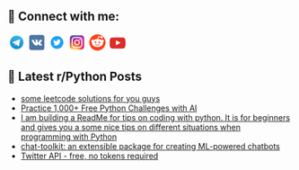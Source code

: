 ## 🔎 Connect with me:
[<img src="https://github.com/bullbesh/bullbesh/blob/main/images/Telegram.png" width="32" height="32" />](https://t.me/bullbesh)
[<img src="https://github.com/bullbesh/bullbesh/blob/main/images/VK.png" width="32" height="32" />](https://vk.com/bullbesh)
[<img src="https://github.com/bullbesh/bullbesh/blob/main/images/Twitter.png" width="32" height="32" />](https://twitter.com/bullbesh1)
[<img src="https://github.com/bullbesh/bullbesh/blob/main/images/Instagram.png" width="32" height="32" />](https://www.instagram.com/bullbesh)
[<img src="https://github.com/bullbesh/bullbesh/blob/main/images/Reddit.png" width="32" height="32" />](https://www.reddit.com/user/bullbesh)
[<img src="https://github.com/bullbesh/bullbesh/blob/main/images/YouTube.png" width="32" height="32" />](https://www.youtube.com/channel/UCtfjRs6uzgq5mfm8S06WTcg)

## 📕 Latest r/Python Posts
<!-- BLOG-POST-LIST:START -->
- [some leetcode solutions for you guys](https://www.reddit.com/r/Python/comments/11xst05/some_leetcode_solutions_for_you_guys/)
- [Practice 1,000+ Free Python Challenges with AI](https://www.reddit.com/r/Python/comments/11xo6m1/practice_1000_free_python_challenges_with_ai/)
- [I am building a ReadMe for tips on coding with python. It is for beginners and gives you a some nice tips on different situations when programming with Python](https://www.reddit.com/r/Python/comments/11xmn0j/i_am_building_a_readme_for_tips_on_coding_with/)
- [chat-toolkit: an extensible package for creating ML-powered chatbots](https://www.reddit.com/r/Python/comments/11xm82u/chattoolkit_an_extensible_package_for_creating/)
- [Twitter API - free, no tokens required](https://www.reddit.com/r/Python/comments/11xlw5k/twitter_api_free_no_tokens_required/)
<!-- BLOG-POST-LIST:END -->
